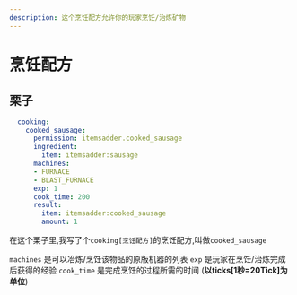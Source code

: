 ```yaml
---
description: 这个烹饪配方允许你的玩家烹饪/治炼矿物
---
```


# 烹饪配方

## 栗子

```yaml
  cooking:
    cooked_sausage:
      permission: itemsadder.cooked_sausage
      ingredient:
        item: itemsadder:sausage
      machines:
      - FURNACE
      - BLAST_FURNACE
      exp: 1
      cook_time: 200
      result:
        item: itemsadder:cooked_sausage
        amount: 1
```

在这个栗子里,我写了个`cooking[烹饪配方]`的烹饪配方,叫做`cooked_sausage`

`machines` 是可以冶炼/烹饪该物品的原版机器的列表 `exp` 是玩家在烹饪/治炼完成后获得的经验 `cook_time` 是完成烹饪的过程所需的时间 \(**以ticks\[1秒=20Tick\]为单位**\)


